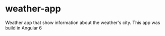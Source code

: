 # weather-app
Weather app that show information about the weather's city. This app was build in Angular 6
